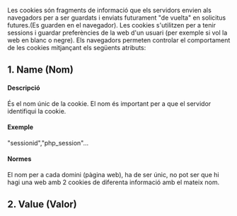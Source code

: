 Les cookies són fragments de informació que els servidors envien als navegadors per a ser guardats i enviats futurament "de vuelta" en solicitus futures.(Es guarden en el navegador). Les cookies s'utilitzen per a tenir sessions i guardar preferències de la web d'un usuari (per exemple si vol la web en blanc o negre). Els navegadors permeten controlar el comportament de les cookies mitjançant els següents atributs:

## 1. Name (Nom)
#### Descripció 
És el nom únic de la cookie. El nom és important per a que el servidor identifiqui la cookie.
#### Exemple
"sessionid","php_session"...
#### Normes
El nom per a cada domini (pàgina web), ha de ser únic, no pot ser que hi hagi una web amb 2 cookies de diferenta informació amb el mateix nom.

## 2. Value (Valor)
